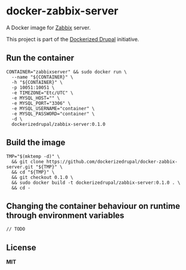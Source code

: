 # docker-zabbix-server

A Docker image for [Zabbix](http://www.zabbix.com/) server.

This project is part of the [Dockerized Drupal](https://dockerizedrupal.com/) initiative.

## Run the container

    CONTAINER="zabbixserver" && sudo docker run \
      --name "${CONTAINER}" \
      -h "${CONTAINER}" \
      -p 10051:10051 \
      -e TIMEZONE="Etc/UTC" \
      -e MYSQL_HOST="" \
      -e MYSQL_PORT="3306" \
      -e MYSQL_USERNAME="container" \
      -e MYSQL_PASSWORD="container" \
      -d \
      dockerizedrupal/zabbix-server:0.1.0

## Build the image

    TMP="$(mktemp -d)" \
      && git clone https://github.com/dockerizedrupal/docker-zabbix-server.git "${TMP}" \
      && cd "${TMP}" \
      && git checkout 0.1.0 \
      && sudo docker build -t dockerizedrupal/zabbix-server:0.1.0 . \
      && cd -

## Changing the container behaviour on runtime through environment variables

    // TODO

## License

**MIT**
